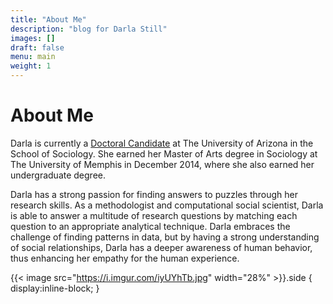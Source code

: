 ```yaml
---
title: "About Me"
description: "blog for Darla Still"
images: []
draft: false
menu: main
weight: 1
---
```

<html>
<head>
</head>
<body>

<h1>About Me</h1>

<p>Darla is currently a <a href="https://sociology.arizona.edu/user/darla-still">Doctoral Candidate</a> at The University of Arizona in the School of Sociology. She earned her Master of Arts degree in Sociology at The University of Memphis in December 2014, where she also earned her undergraduate degree.</p>

<p>Darla has a strong passion for finding answers to puzzles through her research skills. As a methodologist and computational social scientist, Darla is able to answer a multitude of research questions by matching each question to an appropriate analytical technique. Darla embraces the challenge of finding patterns in data, but by having a strong understanding of social relationships, Darla has a deeper awareness of human behavior, thus enhancing her empathy for the human experience. </p> 

{{< image src="https://i.imgur.com/iyUYhTb.jpg" width="28%" >}}.side {
   display:inline-block;
}
